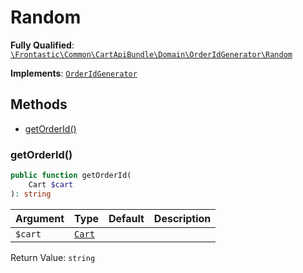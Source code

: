 #  Random

**Fully Qualified**: [`\Frontastic\Common\CartApiBundle\Domain\OrderIdGenerator\Random`](../../../../../src/php/CartApiBundle/Domain/OrderIdGenerator/Random.php)

**Implements**: [`OrderIdGenerator`](../OrderIdGenerator.md)

## Methods

* [getOrderId()](#getorderid)

### getOrderId()

```php
public function getOrderId(
    Cart $cart
): string
```

Argument|Type|Default|Description
--------|----|-------|-----------
`$cart`|[`Cart`](../Cart.md)||

Return Value: `string`

